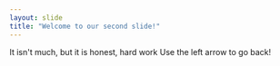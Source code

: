 ```yaml
---
layout: slide
title: "Welcome to our second slide!"
---
```

It isn't much, but it is honest, hard work
Use the left arrow to go back!
